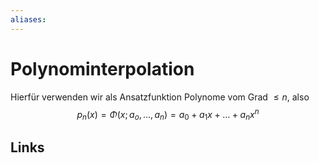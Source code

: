 ```yaml
---
aliases: 
---
```

# Polynominterpolation 
Hierfür verwenden wir als Ansatzfunktion Polynome vom Grad $\leq n$, also
$$p_{n}(x)=\Phi(x;a_{o},\dotso,a_{n})=a_{0}+a_{1}x+\dotso+a_{n}x^{n}$$

## Links